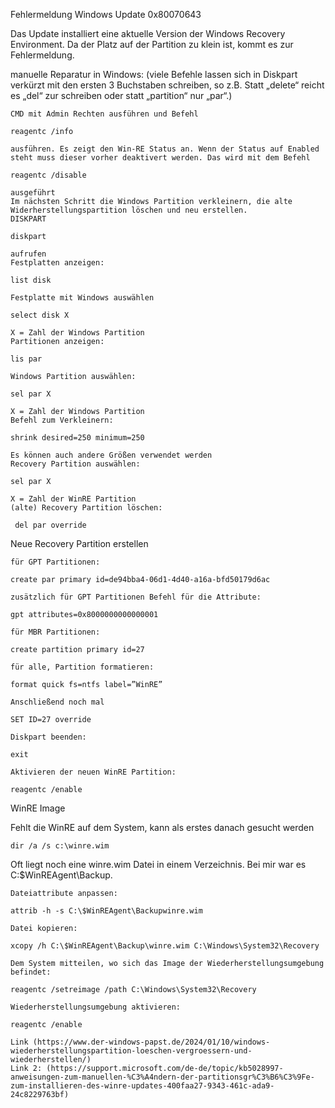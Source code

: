 

Fehlermeldung Windows Update 0x80070643

Das Update installiert eine aktuelle Version der Windows Recovery Environment. Da der Platz auf der Partition zu klein ist, kommt es zur Fehlermeldung.

manuelle Reparatur in Windows: (viele Befehle lassen sich in Diskpart verkürzt mit den ersten 3 Buchstaben schreiben, so z.B. Statt „delete“ reicht es „del“ zur schreiben oder statt „partition“ nur „par“.)

    CMD mit Admin Rechten ausführen und Befehl

    reagentc /info

    ausführen. Es zeigt den Win-RE Status an. Wenn der Status auf Enabled steht muss dieser vorher deaktivert werden. Das wird mit dem Befehl

    reagentc /disable

    ausgeführt
    Im nächsten Schritt die Windows Partition verkleinern, die alte Widerherstellungspartition löschen und neu erstellen.
    DISKPART

    diskpart

    aufrufen
    Festplatten anzeigen:

    list disk

    Festplatte mit Windows auswählen

    select disk X

    X = Zahl der Windows Partition
    Partitionen anzeigen:

    lis par

    Windows Partition auswählen:

    sel par X

    X = Zahl der Windows Partition
    Befehl zum Verkleinern:

    shrink desired=250 minimum=250

    Es können auch andere Größen verwendet werden
    Recovery Partition auswählen:

    sel par X

    X = Zahl der WinRE Partition
    (alte) Recovery Partition löschen:

     del par override

Neue Recovery Partition erstellen

    für GPT Partitionen:

    create par primary id=de94bba4-06d1-4d40-a16a-bfd50179d6ac

    zusätzlich für GPT Partitionen Befehl für die Attribute:

    gpt attributes=0x8000000000000001

    für MBR Partitionen:

    create partition primary id=27

    für alle, Partition formatieren:

    format quick fs=ntfs label=”WinRE”

    Anschließend noch mal

    SET ID=27 override

    Diskpart beenden:

    exit

    Aktivieren der neuen WinRE Partition:

    reagentc /enable

WinRE Image

Fehlt die WinRE auf dem System, kann als erstes danach gesucht werden

    dir /a /s c:\winre.wim

Oft liegt noch eine winre.wim Datei in einem Verzeichnis. Bei mir war es C:\$WinREAgent\Backup.

    Dateiattribute anpassen:

    attrib -h -s C:\$WinREAgent\Backupwinre.wim

    Datei kopieren:

    xcopy /h C:\$WinREAgent\Backup\winre.wim C:\Windows\System32\Recovery

    Dem System mitteilen, wo sich das Image der Wiederherstellungsumgebung befindet:

    reagentc /setreimage /path C:\Windows\System32\Recovery

    Wiederherstellungsumgebung aktivieren:

    reagentc /enable

    Link (https://www.der-windows-papst.de/2024/01/10/windows-wiederherstellungspartition-loeschen-vergroessern-und-wiederherstellen/)
    Link 2: (https://support.microsoft.com/de-de/topic/kb5028997-anweisungen-zum-manuellen-%C3%A4ndern-der-partitionsgr%C3%B6%C3%9Fe-zum-installieren-des-winre-updates-400faa27-9343-461c-ada9-24c8229763bf)

